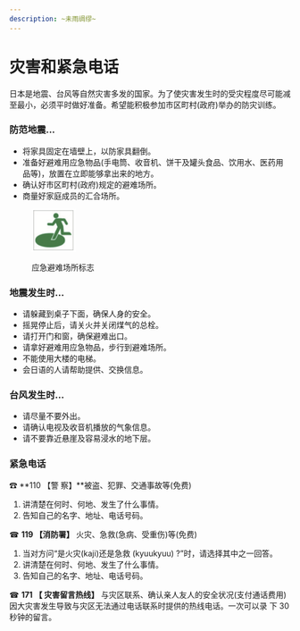 ```yaml
---
description: ~未雨绸缪~
---
```


# 灾害和紧急电话

日本是地震、台风等自然灾害多发的国家。为了使灾害发生时的受灾程度尽可能减至最小，必须平时做好准备。希望能积极参加市区町村(政府)举办的防灾训练。

### 防范地震...

* 将家具固定在墙壁上，以防家具翻倒。&#x20;
* 准备好避难用应急物品(手电筒、收音机、饼干及罐头食品、饮用水、医药用品等)，放置在立即能够拿出来的地方。&#x20;
* 确认好市区町村(政府)规定的避难场所。&#x20;
* 商量好家庭成员的汇合场所。

<figure><img src="../../.gitbook/assets/スクリーンショット 2023-08-22 11.58.33.png" alt="" width="79"><figcaption><p>应急避难场所标志</p></figcaption></figure>

### 地震发生时...

* 请躲藏到桌子下面，确保人身的安全。
* 摇晃停止后，请关火并关闭煤气的总栓。&#x20;
* 请打开门和窗，确保避难出口。&#x20;
* 请拿好避难用应急物品，步行到避难场所。&#x20;
* 不能使用大楼的电梯。&#x20;
* 会日语的人请帮助提供、交换信息。

### 台风发生时...

* 请尽量不要外出。&#x20;
* 请确认电视及收音机播放的气象信息。
* 请不要靠近悬崖及容易浸水的地下层。

### 紧急电话

☎ **110 【警 察】**被盗、犯罪、交通事故等(免费)&#x20;

1. 讲清楚在何时、何地、发生了什么事情。&#x20;
2. 告知自己的名字、地址、电话号码。

☎ **119 【消防署】** 火灾、急救(急病、受重伤)等(免费)

1. 当对方问“是火灾(kaji)还是急救 (kyuukyuu) ?”时，请选择其中之一回答。
2. 讲清楚在何时、何地、发生了什么事情。
3. 告知自己的名字、地址、电话号码。

☎ **171 【 灾害留言热线】** 与灾区联系、确认亲人友人的安全状况(支付通话费用) 因大灾害发生导致与灾区无法通过电话联系时提供的热线电话。一次可以录 下 30 秒钟的留言。
